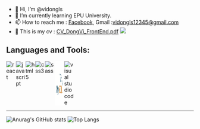 - 👋 Hi, I’m @vidongls
- 🌱 I’m currently learning EPU University.
- 📫 How to reach me : <a href="https://www.facebook.com/saboproz/">Facebook</a>, Gmail :vidongls12345@gmail.com 
- 💼 This is my cv : <a href="https://github.com/vidongls/vidongls/raw/main/CV_DongVi_TTSFrontend_1.pdf">CV_DongVi_FrontEnd.pdf</a>
![](https://komarev.com/ghpvc/?username=vidongls&color=dc143c)

<!---
vidongls/vidongls is a ✨ special ✨ repository because its `README.md` (this file) appears on your GitHub profile.
You can click the Preview link to take a look at your changes.
--->
<h2>Languages and Tools:</h2>
<div style='display:flex;'>
<img alt="react" width="26px" src="https://img.icons8.com/office/50/000000/react.png"/>
<img alt="javascript" width="26px" src="https://img.icons8.com/color/240/000000/javascript.png" />
<img alt="html5" width="26px" src="https://img.icons8.com/color/240/000000/html-5.png">
<img alt="css3" width="26px" src="https://img.icons8.com/color/240/000000/css3.png">
<img alt="sass" width="26px" src="https://img.icons8.com/color/240/000000/sass.png">
<img alt="MySQL" width="26px" src="https://raw.githubusercontent.com/github/explore/80688e429a7d4ef2fca1e82350fe8e3517d3494d/topics/mysql/mysql.png">
  <img alt="visual studio code" width="26px" src="https://img.icons8.com/fluent/240/000000/visual-studio-code-2019.png"/>
<!-- <img alt="Git" width="26px" src="https://img.icons8.com/color/240/000000/git.png"> --></div>

---
![Anurag's GitHub stats](https://github-readme-stats.vercel.app/api?username=vidongls&theme=radical) ![Top Langs](https://github-readme-stats.vercel.app/api/top-langs/?username=vidongls&layout=compact&theme=radical)
